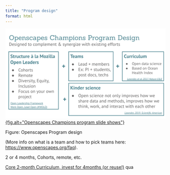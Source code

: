 ```yaml
---
title: "Program design"
format: html
---
```


[![Openscapes Champions programs include several components](images/OpenscapesChampionsDesign.png){fig.alt="Openscapes Champions program slide shows"}](https://docs.google.com/presentation/d/1HGw4P095-lblHiGQHXYidHiVysjrPxuojxTxKtE13vk/edit)

Figure: Openscapes Program design

(More info on what is a team and how to pick teams here: <https://www.openscapes.org/faq>).

2 or 4 months, Cohorts, remote, etc.

[Core 2-month Curriculum, invest for 4months (or reuse!)](https://openscapes.github.io/series/index.html#agendas)
qua
